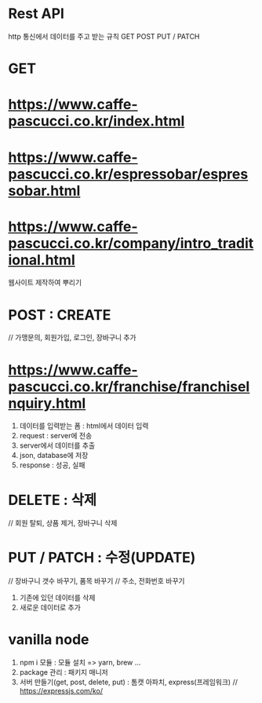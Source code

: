 # Rest API
http 통신에서 데이터를 주고 받는 규칙
GET
POST
PUT / PATCH

# GET

# https://www.caffe-pascucci.co.kr/index.html
# https://www.caffe-pascucci.co.kr/espressobar/espressobar.html
# https://www.caffe-pascucci.co.kr/company/intro_traditional.html

웹사이트 제작하여 뿌리기

# POST : CREATE
// 가맹문의, 회원가입, 로그인, 장바구니 추가
# https://www.caffe-pascucci.co.kr/franchise/franchiseInquiry.html

1. 데이터를 입력받는 폼 : html에서 데이터 입력
2. request : server에 전송
3. server에서 데이터를 추출
4. json, database에 저장
5. response : 성공, 실패

# DELETE : 삭제
// 회원 탈퇴, 상품 제거, 장바구니 삭제

# PUT / PATCH : 수정(UPDATE)

// 장바구니 갯수 바꾸기, 품목 바꾸기
// 주소, 전화번호 바꾸기

1. 기존에 있던 데이터를 삭제
2. 새로운 데이터로 추가

# vanilla node
1. npm i 모듈 : 모듈 설치 => yarn, brew ...
2. package 관리 : 패키지 매니저
3. 서버 만들기(get, post, delete, put) : 톰캣 아파치, express(프레임워크)
// https://expressjs.com/ko/
